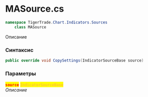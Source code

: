 
# MASource.cs
```csharp
namespace TigerTrade.Chart.Indicators.Sources  
    class MASource
```

Описание

### Синтаксис
```csharp
public override void CopySettings(IndicatorSourceBase source)
```

### Параметры  
<mark style="color:red;">**`source`**</mark> <mark style="color: rgb(255, 166, 87);">`IndicatorSourceBase`</mark>  
 *Описание*  
  

                    
                    
